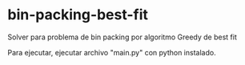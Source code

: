 # bin-packing-best-fit
Solver para problema de bin packing por algoritmo Greedy de best fit

Para ejecutar, ejecutar archivo "main.py" con python instalado.

